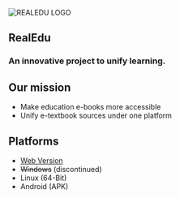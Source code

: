 ![REALEDU LOGO](resources/icon.png)  
## RealEdu  
### An innovative project to unify learning.  
## Our mission  
- Make education e-books more accessible  
- Unify e-textbook sources under one platform  
## Platforms  
- [Web Version](https://pioneersmtnp.github.io)  
- ~~Windows~~ (discontinued)
- Linux (64-Bit)  
- Android (APK)  
